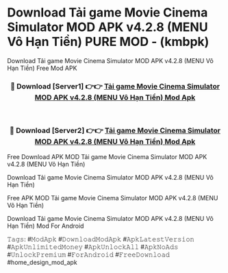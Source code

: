# Download Tải game Movie Cinema Simulator MOD APK v4.2.8 (MENU Vô Hạn Tiền) PURE MOD - (kmbpk)
Download Tải game Movie Cinema Simulator MOD APK v4.2.8 (MENU Vô Hạn Tiền) Free Mod APK

<div align="center">
<h3>🔴 Download [Server1] 👉👉 <a href="https://apk-comot.site?title=Tải_game_Movie_Cinema_Simulator_MOD_APK_v4.2.8_(MENU_Vô_Hạn_Tiền)">Tải game Movie Cinema Simulator MOD APK v4.2.8 (MENU Vô Hạn Tiền) Mod Apk</a></h3><br>

<h3>🔴 Download [Server2] 👉👉 <a href="https://apk-comot.site?title=Tải_game_Movie_Cinema_Simulator_MOD_APK_v4.2.8_(MENU_Vô_Hạn_Tiền)">Tải game Movie Cinema Simulator MOD APK v4.2.8 (MENU Vô Hạn Tiền) Mod Apk</a></h3>
</div>


Free Download APK MOD Tải game Movie Cinema Simulator MOD APK v4.2.8 (MENU Vô Hạn Tiền)

Download Tải game Movie Cinema Simulator MOD APK v4.2.8 (MENU Vô Hạn Tiền) 

Free APK MOD Tải game Movie Cinema Simulator MOD APK v4.2.8 (MENU Vô Hạn Tiền) 

Download Tải game Movie Cinema Simulator MOD APK v4.2.8 (MENU Vô Hạn Tiền) Mod For Android

𝚃𝚊𝚐𝚜: #𝙼𝚘𝚍𝙰𝚙𝚔 #𝙳𝚘𝚠𝚗𝚕𝚘𝚊𝚍𝙼𝚘𝚍𝙰𝚙𝚔 #𝙰𝚙𝚔𝙻𝚊𝚝𝚎𝚜𝚝𝚅𝚎𝚛𝚜𝚒𝚘𝚗 #𝙰𝚙𝚔𝚄𝚗𝚕𝚒𝚖𝚒𝚝𝚎𝚍𝙼𝚘𝚗𝚎𝚢 #𝙰𝚙𝚔𝚄𝚗𝚕𝚘𝚌𝚔𝙰𝚕𝚕 #𝙰𝚙𝚔𝙽𝚘𝙰𝚍𝚜 #𝚄𝚗𝚕𝚘𝚌𝚔𝙿𝚛𝚎𝚖𝚒𝚞𝚖 #𝙵𝚘𝚛𝙰𝚗𝚍𝚛𝚘𝚒𝚍 #𝙵𝚛𝚎𝚎𝙳𝚘𝚠𝚗𝚕𝚘𝚊𝚍 #home_design_mod_apk